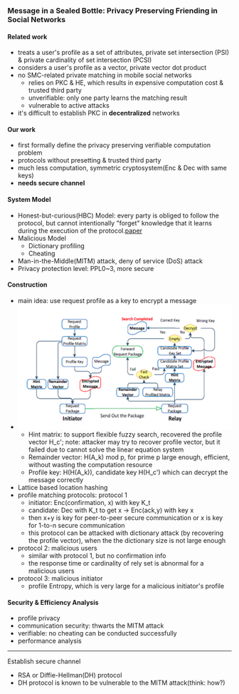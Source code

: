 ### Message in a Sealed Bottle: Privacy Preserving Friending in Social Networks

#### Related work

- treats a user's profile as a set of attributes, private set intersection (PSI) & private cardinality of set intersection (PCSI)
- considers a user's profile as a vector, private vector dot product
- no SMC-related private matching in mobile social networks
  - relies on PKC & HE, which results in expensive computation cost & trusted third party
  - unverifiable: only one party learns the matching result
  - vulnerable to active attacks
- it's difficult to establish PKC in **decentralized** networks

#### Our work

- first formally define the privacy preserving verifiable computation problem
- protocols without presetting & trusted third party
- much less computation, symmetric cryptosystem(Enc & Dec with same keys)
- **needs secure channel**

#### System Model

- Honest-but-curious(HBC) Model: every party is obliged to follow the protocol, but cannot intentionally "forget" knowledge that it learns during the execution of the protocol.[paper](https://ocw.mit.edu/courses/electrical-engineering-and-computer-science/6-876j-advanced-topics-in-cryptography-spring-2003/lecture-notes/lec050703.pdf)
- Malicious Model
  - Dictionary profiling
  - Cheating
- Man-in-the-Middle(MITM) attack, deny of service (DoS) attack
- Privacy protection level: PPL0~3, more secure

#### Construction

- main idea: use request profile as a key to encrypt a message
- ![procedure](5.png)
  - Hint matrix: to support flexible fuzzy search, recovered the profile vector H_c'; note: attacker may try to recover profile vector, but it failed due to cannot solve the linear equation system
  - Remainder vector: H(A_k) mod p, for prime p large enough, efficient, without wasting the computation resource
  - Profile key: H(H(A_k)), candidate key H(H_c') which can decrypt the message correctly
- Lattice based location hashing
- profile matching protocols: protocol 1
  - initiator: Enc(confirmation, x) with key K_t
  - candidate: Dec with K_t to get x -> Enc(ack,y) with key x
  - then x+y is key for peer-to-peer secure communication or x is key for 1-to-n secure communication
  - this protocol can be attacked with dictionary attack (by recovering the profile vector), when the the dictionary size is not large enough
- protocol 2: malicious users
  - similar with protocol 1, but no confirmation info
  - the response time or cardinality of rely set is abnormal for a malicious users
- protocol 3: malicious initiator
  - profile Entropy, which is very large for a malicious initiator's profile

#### Security & Efficiency Analysis

- profile privacy
- communication security: thwarts the MITM attack
- verifiable: no cheating can be conducted successfully
- performance analysis

***

Establish secure channel

- RSA or Diffie-Hellman(DH) protocol
- DH protocol is known to be vulnerable to the MITM attack(think: how?)

